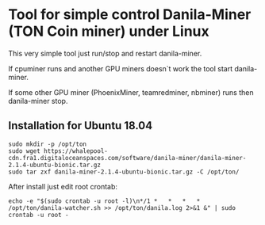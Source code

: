 # Tool for simple control Danila-Miner (TON Coin miner) under Linux

This very simple tool just run/stop and restart danila-miner.

If cpuminer runs and another GPU miners doesn`t work the tool start danila-miner.

If some other GPU miner (PhoenixMiner, teamredminer, nbminer) runs then danila-miner stop.

## Installation for Ubuntu 18.04

```
sudo mkdir -p /opt/ton
sudo wget https://whalepool-cdn.fra1.digitaloceanspaces.com/software/danila-miner/danila-miner-2.1.4-ubuntu-bionic.tar.gz
sudo tar zxf danila-miner-2.1.4-ubuntu-bionic.tar.gz -C /opt/ton/
```

After install just edit root crontab:

```echo -e "$(sudo crontab -u root -l)\n*/1	*	*	*	*	/opt/ton/danila-watcher.sh >> /opt/ton/danila.log 2>&1 &" | sudo crontab -u root -```
